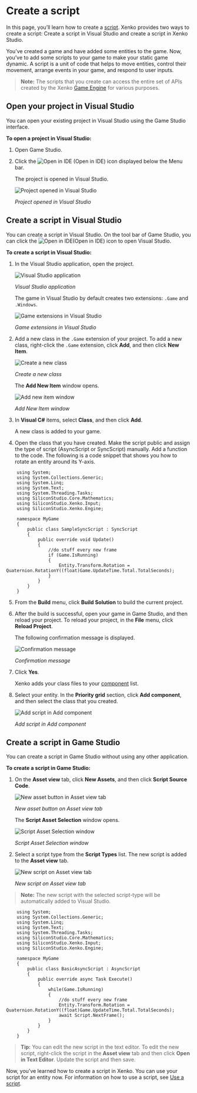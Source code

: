 # Create a script

In this page, you’ll learn how to create a [script](xref:scripting). Xenko provides two ways to create a script: Create a script in Visual Studio and create a script in Xenko Studio.

You’ve created a game and have added some entities to the game. Now, you’ve to add some scripts to your game to make your static game dynamic. A script is a unit of code that helps to move entities, control their movement, arrange events in your game, and respond to user inputs.

>**Note:** The scripts that you create can access the entire set of APIs created by the Xenko [Game Engine](xref:game-engine) for various purposes.

## Open your project in Visual Studio

You can open your existing project in Visual Studio using the Game Studio interface.

**To open a project in Visual Studio:**

1. Open Game Studio.
2. Click the ![Open in IDE](media/create-a-script-ide-icon.png) (Open in IDE) icon displayed below the Menu bar.

   The project is opened in Visual Studio.

   ![Project opened in Visual Studio](media/create-a-script-open-project.png)

   _Project opened in Visual Studio_

## Create a script in Visual Studio

You can create a script in Visual Studio. On the tool bar of Game Studio, you can click the ![Open in IDE](media/create-a-script-ide-icon.png)(Open in IDE) icon to open Visual Studio.

**To create a script in Visual Studio:**

1. In the Visual Studio application, open the project.

   ![Visual Studio application](media/create-a-script-visual-studio-application.png)

   _Visual Studio application_

   The game in Visual Studio by default creates two extensions: ```.Game``` and ```.Windows```.

   ![Game extensions in Visual Studio](media/create-a-script-game-extensions.png)

   _Game extensions in Visual Studio_

2. Add a new class in the ```.Game``` extension of your project. To add a new class, right-click the ```.Game``` extension, click **Add**, and then click **New Item**.

   ![Create a new class](media/create-a-script-create-new-class.png)

   _Create a new class_

   The **Add New Item** window opens.

   ![Add new item window](media/create-a-script-add-new-item-window.png)

   _Add New Item window_

3. In **Visual C#** items, select **Class**, and then click **Add**.

   A new class is added to your game.

4. Open the class that you have created. Make the script public and assign the type of script (AsyncScript or SyncScript) manually. Add a function to the code. The following is a code snippet that shows you how to rotate an entity around its Y-axis.

```
	using System;
	using System.Collections.Generic;
	using System.Linq;
	using System.Text;
	using System.Threading.Tasks;
	using SiliconStudio.Core.Mathematics;
	using SiliconStudio.Xenko.Input;
	using SiliconStudio.Xenko.Engine;
	
	namespace MyGame
	{
		public class SampleSyncScript : SyncScript
		{			
			public override void Update()
			{
				//do stuff every new frame
				if (Game.IsRunning)
				{
					Entity.Transform.Rotation = Quaternion.RotationY((float)Game.UpdateTime.Total.TotalSeconds);              
				}
			}
		}
	}
```

5. From the **Build** menu, click **Build Solution** to build the current project.
6. After the build is successful, open your game in Game Studio, and then reload your project. To reload your project, in the **File** menu, click **Reload Project**.

   The following confirmation message is displayed.

   ![Confirmation message](media/create-a-script-confirmation-message.png)

   _Confirmation message_

7. Click **Yes**.

   Xenko adds your class files to your [component](xref:component) list.

8. Select your entity. In the **Priority grid** section, click **Add component**, and then select the class that you created.

   ![Add script in Add component](media/create-a-script-add-component.png)

   _Add script in Add component_

## Create a script in Game Studio

You can create a script in Game Studio without using any other application.

**To create a script in Game Studio:**

1. On the **Asset view** tab, click **New Assets**, and then click **Script Source Code**.

   ![New asset button in Asset view tab](media/create-a-script-new-asset.png)

   _New asset button on Asset view tab_

	The **Script Asset Selection** window opens.

   ![Script Asset Selection window](media/create-a-script-script-asset-selection.png)

   _Script Asset Selection window_

2. Select a script type from the **Script Types** list. The new script is added to the **Asset view** tab.

   ![New script on Asset view tab](media/create-a-script-new-script-asset-view.png)

   _New script on Asset view tab_

>**Note:** The new script with the selected script-type will be automatically added to Visual Studio.

```
    using System;
	using System.Collections.Generic;
	using System.Linq;
	using System.Text;
	using System.Threading.Tasks;
	using SiliconStudio.Core.Mathematics;
	using SiliconStudio.Xenko.Input;
	using SiliconStudio.Xenko.Engine;
	
	namespace MyGame
	{
		public class BasicAsyncScript : AsyncScript
		{	
			public override async Task Execute()
			{
				while(Game.IsRunning)
				{
					//do stuff every new frame
					Entity.Transform.Rotation = Quaternion.RotationY((float)Game.UpdateTime.Total.TotalSeconds);
					await Script.NextFrame();
				}
			}
		}
	}
```

>**Tip:** You can edit the new script in the text editor. To edit the new script, right-click the script in the **Asset view** tab and then click **Open in Text Editor**. Update the script and then save.

Now, you’ve learned how to create a script in Xenko. You can use your script for an entity now. For information on how to use a script, see [Use a script](use-a-script.md).